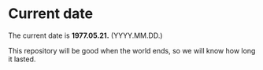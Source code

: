 # Current date

The current date is **1977.05.21.** (YYYY.MM.DD.)

This repository will be good when the world ends, so we will know how long it lasted.